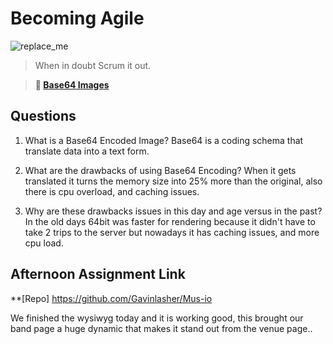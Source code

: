 # Becoming Agile

![replace_me](https://codeworks.blob.core.windows.net/public/assets/img/illustrations/placeholder.svg)

> When in doubt Scrum it out.

> **📖 [Base64 Images](https://codeworksacademy.com/fs-student-guide/resources/wk8-9/06-Base64)**

## Questions

1. What is a Base64 Encoded Image?
    Base64 is a coding schema that translate data into a text form.

2. What are the drawbacks of using Base64 Encoding?
    When it gets translated it turns the memory size into 25% more than the original, also there is cpu overload, and caching issues.

3. Why are these drawbacks issues in this day and age versus in the past?
    In the old days 64bit was faster for rendering because it didn't have to take 2 trips to the server but nowadays it has caching issues, and more cpu load.

## Afternoon Assignment Link

**[Repo] https://github.com/Gavinlasher/Mus-io

We finished the wysiwyg today and it is working good, this brought our band page a huge dynamic that makes it stand out from the venue page..
